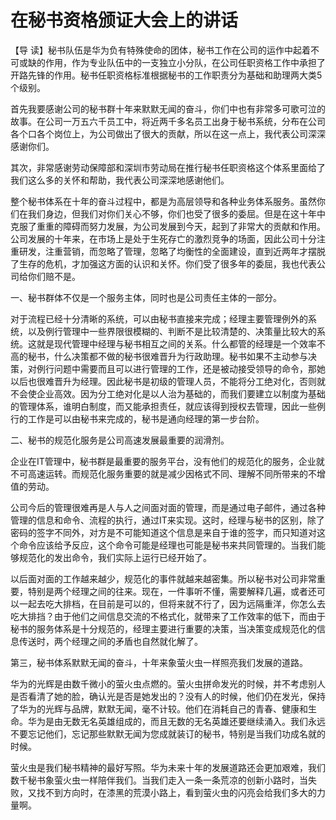 # 在秘书资格颁证大会上的讲话

【导 读】秘书队伍是华为负有特殊使命的团体，秘书工作在公司的运作中起着不可或缺的作用，作为专业队伍中的一支独立小分队，在公司任职资格工作中承担了开路先锋的作用。秘书任职资格标准根据秘书的工作职责分为基础和助理两大类5个级别。

首先我要感谢公司的秘书群十年来默默无闻的奋斗，你们中也有非常多可歌可泣的故事。在公司一万五六千员工中，将近两千多名员工出身于秘书系统，分布在公司各个口各个岗位上，为公司做出了很大的贡献，所以在这一点上，我代表公司深深感谢你们。

其次，非常感谢劳动保障部和深圳市劳动局在推行秘书任职资格这个体系里面给了我们这么多的关怀和帮助，我代表公司深深地感谢他们。

整个秘书体系在十年的奋斗过程中，都是为高层领导和各种业务体系服务。虽然你们在我们身边，但我们对你们关心不够，你们也受了很多的委屈。但是在这十年中克服了重重的障碍而努力发展，为公司发展到今天，起到了非常大的贡献和作用。公司发展的十年来，在市场上是处于生死存亡的激烈竞争的场面，因此公司十分注重研发，注重营销，而忽略了管理，忽略了均衡性的全面建设，直到近两年才摆脱了生存的危机，才加强这方面的认识和关怀。你们受了很多年的委屈，我也代表公司给你们赔不是。

一、秘书群体不仅是一个服务主体，同时也是公司责任主体的一部分。

对于流程已经十分清晰的系统，可以由秘书直接来完成；经理主要管理例外的系统，以及例行管理中一些界限很模糊的、判断不是比较清楚的、决策量比较大的系统。这就是现代管理中经理与秘书相互之间的关系。什么都管的经理是一个效率不高的秘书，什么决策都不做的秘书很难晋升为行政助理。秘书如果不主动参与决策，对例行问题中需要而且可以进行管理的工作，还是被动接受领导的命令，那她以后也很难晋升为经理。因此秘书是初级的管理人员，不能将分工绝对化，否则就不会使企业高效。因为分工绝对化是以人治为基础的，而我们要建立以制度为基础的管理体系，谁明白制度，而又能承担责任，就应该得到授权去管理，因此一些例行的工作是可以由秘书来完成的，秘书是通向经理的第一步台阶。

二、秘书的规范化服务是公司高速发展最重要的润滑剂。

企业在IT管理中，秘书群是最重要的服务平台，没有他们的规范化的服务，企业就不可高速运转。而规范化服务重要的就是减少因格式不同、理解不同所带来的不增值的劳动。

公司今后的管理很难再是人与人之间面对面的管理，而是通过电子邮件，通过各种管理的信息和命令、流程的执行，通过IT来实现。这时，经理与秘书的区别，除了密码的签字不同外，对方是不可能知道这个信息是来自于谁的签字，而只知道对这个命令应该给予反应，这个命令可能是经理也可能是秘书来共同管理的。当我们能够规范化的发出命令，我们实际上运行已经开始了。

以后面对面的工作越来越少，规范化的事件就越来越密集。所以秘书对公司非常重要，特别是两个经理之间的往来。现在，一件事听不懂，需要解释几遍，或者还可以一起去吃大排档，在目前是可以的，但将来就不行了，因为远隔重洋，你怎么去吃大排挡？由于他们之间信息交流的不格式化，就带来了工作效率的低下，而由于秘书的服务体系是十分规范的，经理主要进行重要的决策，当决策变成规范化的信息传送时，两个经理之间的矛盾也自然就化解了。

第三，秘书体系默默无闻的奋斗，十年来象萤火虫一样照亮我们发展的道路。

华为的光辉是由数千微小的萤火虫点燃的。萤火虫拼命发光的时候，并不考虑别人是否看清了她的脸，确认光是否是她发出的？没有人的时候，他们仍在发光，保持了华为的光辉与品牌，默默无闻，毫不计较。他们在消耗自己的青春、健康和生命。华为是由无数无名英雄组成的，而且无数的无名英雄还要继续涌入。我们永远不要忘记他们，忘记那些默默无闻为您成就装订的秘书，特别是当我们功成名就的时候。

萤火虫是我们秘书精神的最好写照。华为未来十年的发展道路还会更加艰难，我们数千秘书象萤火虫一样陪伴我们。当我们走入一条一条荒凉的创新小路时，当失败，又找不到方向时，在漆黑的荒漠小路上，看到萤火虫的闪亮会给我们多大的力量啊。

